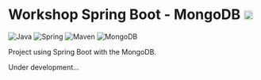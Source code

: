 # Workshop Spring Boot - MongoDB <img src="https://github.com/TheDudeThatCode/TheDudeThatCode/blob/master/Assets/Rocket.gif" width="18px">
![Java](http://img.shields.io/badge/-Java-007396?style=flat-square&logo=java&logoColor=ffffff)
![Spring](http://img.shields.io/badge/-Spring-6DB33F?style=flat-square&logo=spring&logoColor=ffffff)
![Maven](http://img.shields.io/badge/-Maven-1565c0?style=flat-square&logo=apache-maven)
![MongoDB](http://img.shields.io/badge/-MongoDB-13AA52?style=flat-square&logo=mongoDB&logoColor=ffffff)

Project using Spring Boot with the MongoDB.

Under development...
